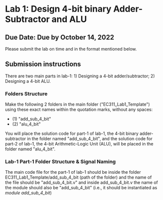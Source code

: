 # Lab 1: Design 4-bit binary Adder-Subtractor and ALU
## Due Date: Due by October 14, 2022

Please submit the lab on time and in the format mentioned below.

## Submission instructions
There are two main parts in lab-1: 1) Designing a 4-bit adder/subtractor; 2) Designing a 4-bit ALU.

### Folders Structure
Make the following 2 folders in the main folder ("EC311_Lab1_Template") using these exact names within the quotation marks, without any spaces:
  - (1) "add_sub_4_bit"
  - (2) "alu_4_bit"
  
You will place the solution code for part-1 of lab-1, the 4-bit binary adder-subtractor in the folder named "add_sub_4_bit", and the solution code for part-2 of lab-1, the 4-bit Arithmetic-Logic Unit (ALU), will be placed in the folder named "alu_4_bit".

### Lab-1 Part-1 Folder Structure & Signal Naming
The main code file for the part-1 of lab-1 should be inside the folder EC311_Lab1_Template/add_sub_4_bit (path of the folder) and the name of the file should be "add_sub_4_bit.v" and inside add_sub_4_bit.v the name of the module should also be "add_sub_4_bit" (i.e., it should be instantiated as *module add_sub_4_bit*) 
